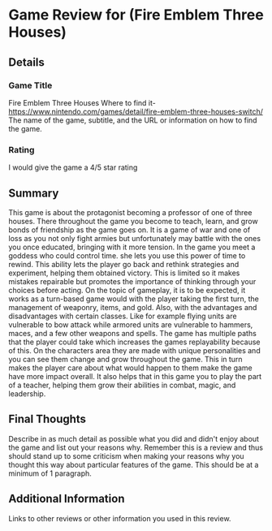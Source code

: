 # Game Review for (Fire Emblem Three Houses)

## Details

### Game Title
Fire Emblem Three Houses
Where to find it- https://www.nintendo.com/games/detail/fire-emblem-three-houses-switch/
The name of the game, subtitle, and the URL or information on how to find
the game.

### Rating

I would give the game a 4/5 star rating
## Summary

This game is about the protagonist becoming a professor of one of three houses. There throughout the game you become to teach, learn, and grow bonds of friendship as the game goes on. 
It is a game of war and one of loss as you not only fight armies but unfortunately may battle with the ones you once educated, bringing with it more tension. In the game you meet a goddess who could control time. she lets you use this power of time to rewind. This ability lets the player go back and rethink strategies and experiment, helping them obtained victory. 
This is limited so it makes mistakes repairable but promotes the importance of thinking through your choices before acting. On the topic of gameplay, it is to be expected, it works as a turn-based game would with the player taking the first turn, the management of weaponry, items, and gold. Also, with the advantages and disadvantages with certain classes.
Like for example flying units are vulnerable to bow attack while armored units are vulnerable to hammers, maces, and a few other weapons and spells. The game has multiple paths that the player could take which increases the games replayability because of this. On the characters area they are made with unique personalities and you can see them change and grow throughout the game. This in turn makes the player care about what would happen to them make the game have more impact overall. It also helps that in this game you to play the part of a teacher, helping them grow their abilities in combat, magic, and leadership.

## Final Thoughts

Describe in as much detail as possible what you did and didn't enjoy about the
game and list out your reasons why. Remember this is a review and thus should
stand up to some criticism when making your reasons why you thought this way
about particular features of the game. This should be at a minimum of 1
paragraph.

## Additional Information

Links to other reviews or other information you used in this review.
